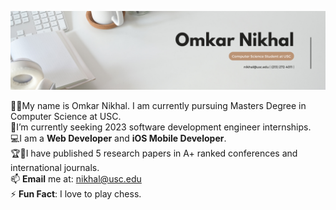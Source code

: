 ![plot](Omkar.png)

👨‍🎓My name is Omkar Nikhal. I am currently pursuing Masters Degree in Computer Science at USC. <br />
🌱I’m currently seeking 2023 software development engineer internships.<br />
💻I am a **Web Developer** and **iOS Mobile Developer**. <br />
🏆🥇I have published 5 research papers in A+ ranked conferences and international journals.<br />
📫 **Email** me at: nikhal@usc.edu <br/>
⚡ **Fun Fact**: I love to play chess.
<!--
**anushka-deshpande/anushka-deshpande** is a ✨ _special_ ✨ repository because its `README.md` (this file) appears on your GitHub profile.

Here are some ideas to get you started:

- 🔭 I’m currently working on ...
- 
- 👯 I’m looking to collaborate on ...
- 🤔 I’m looking for help with ...
- 💬 Ask me about ...
- 📫 How to reach me: ...
- 😄 Pronouns: ...
- ⚡ Fun fact: ...
-->
